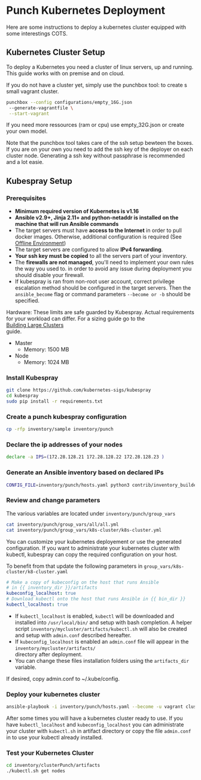 ﻿# Punch Kubernetes Deployment

Here are some instructions to deploy a kubernetes cluster equipped
with some interestings COTS.  

## Kubernetes Cluster Setup

To deploy a Kubernetes you need a cluster of linux servers, 
up and running. This guide works with on premise and on cloud.

If you do not have a cluster yet, simply use the punchbox tool:
to create s small vagrant cluster. 

```sh
punchbox --config configurations/empty_16G.json
 --generate-vagrantfile \
 --start-vagrant
```

If you need more ressources (ram or cpu) use empty_32G.json or create your own
model. 

Note that the punchbox tool takes care of the ssh setup bewteen the boxes. If
you are on your own you need to add the ssh key of the 
deployer on each cluster node. Generating a ssh key without passphrase 
is recommended and a lot easie.

## Kubespray Setup

### Prerequisites

-   **Minimum required version of Kubernetes is v1.16**
-   **Ansible v2.9+, Jinja 2.11+ and python-netaddr is installed on the machine that will run Ansible commands**
-   The target servers must have  **access to the Internet**  in order to pull docker images. Otherwise, additional configuration is required (See  [Offline Environment](https://github.com/kubernetes-sigs/kubespray/blob/master/docs/downloads.md#offline-environment))
-   The target servers are configured to allow  **IPv4 forwarding**.
-   **Your ssh key must be copied**  to all the servers part of your inventory.
-   The  **firewalls are not managed**, you'll need to implement your own rules the way you used to. in order to avoid any issue during deployment you should disable your firewall.
-   If kubespray is ran from non-root user account, correct privilege escalation method should be configured in the target servers. Then the  `ansible_become`  flag or command parameters  `--become or -b`  should be specified.

Hardware: These limits are safe guarded by Kubespray. Actual requirements for 
your workload can differ. For a sizing guide go to the  
[Building Large Clusters](https://kubernetes.io/docs/setup/cluster-large/#size-of-master-and-master-components)  
guide.

-   Master
    -   Memory: 1500 MB
-   Node
    -   Memory: 1024 MB


### Install Kubespray

```sh
git clone https://github.com/kubernetes-sigs/kubespray 
cd kubespray 
sudo pip install -r requirements.txt
```

### Create a punch kubespray configuration

```sh
cp -rfp inventory/sample inventory/punch
```

### Declare the ip addresses of your nodes
```sh
declare -a IPS=(172.28.128.21 172.28.128.22 172.28.128.23 )
```

### Generate an Ansible inventory based on declared IPs

```sh
CONFIG_FILE=inventory/punch/hosts.yaml python3 contrib/inventory_builder/inventory.py ${IPS[@]}
```

### Review and change parameters 

The various variables are located under ``inventory/punch/group_vars``

```sh
cat inventory/punch/group_vars/all/all.yml
cat inventory/punch/group_vars/k8s-cluster/k8s-cluster.yml
```
You can customize your kubernetes deployement or use the generated configuration. If you want to administrate your kubernetes cluster with kubectl, kubespray can copy the required configuration on your host. 

To benefit from that update the following parameters in ``group_vars/k8s-cluster/k8-cluster.yaml``

```yaml
# Make a copy of kubeconfig on the host that runs Ansible 
# in {{ inventory_dir }}/artifacts
kubeconfig_localhost: true
# Download kubectl onto the host that runs Ansible in {{ bin_dir }}
kubectl_localhost: true
```

-   If  `kubectl_localhost`  is enabled,  `kubectl`  will be downloaded and installed into  `/usr/local/bin/`  and setup with 
bash completion. A helper script  `inventory/mycluster/artifacts/kubectl.sh`  will also be created and setup with `admin.conf` described hereafter.
-   If  `kubeconfig_localhost`  is enabled  an `admin.conf`  file will appear in the  `inventory/mycluster/artifacts/`  
directory after deployment.
-   You can change these files installation folders using the  `artifacts_dir` variable.

If desired, copy admin.conf to ~/.kube/config.


### Deploy your kubernetes cluster

```sh
ansible-playbook -i inventory/punch/hosts.yaml --become -u vagrant cluster.yml
```

After some times you will have a kubernetes cluster ready to use. 
If you have ``kubectl_localhost`` and ``kubeconfig_localhost`` you can 
administrate your cluster with ``kubectl.sh`` in artifact directory  or copy 
the file ``admin.conf`` in to use your kubectl already installed.

### Test your Kubernetes Cluster

```sh
cd inventory/clusterPunch/artifacts
./kubectl.sh get nodes
```

